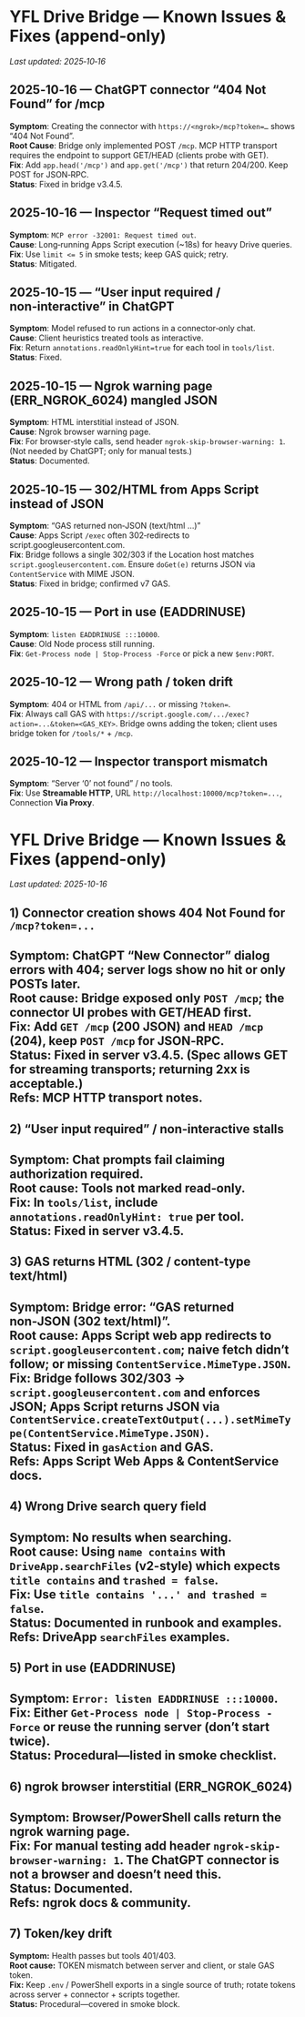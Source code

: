 # YFL Drive Bridge — Known Issues & Fixes (append‑only)

_Last updated: 2025‑10‑16_

## 2025‑10‑16 — ChatGPT connector “404 Not Found” for /mcp
**Symptom**: Creating the connector with `https://<ngrok>/mcp?token=…` shows “404 Not Found”.  
**Root Cause**: Bridge only implemented POST `/mcp`. MCP HTTP transport requires the endpoint to support GET/HEAD (clients probe with GET).  
**Fix**: Add `app.head('/mcp')` and `app.get('/mcp')` that return 204/200. Keep POST for JSON‑RPC.  
**Status**: Fixed in bridge v3.4.5.

## 2025‑10‑16 — Inspector “Request timed out”
**Symptom**: `MCP error -32001: Request timed out`.  
**Cause**: Long‑running Apps Script execution (~18s) for heavy Drive queries.  
**Fix**: Use `limit <= 5` in smoke tests; keep GAS quick; retry.  
**Status**: Mitigated.

## 2025‑10‑15 — “User input required / non‑interactive” in ChatGPT
**Symptom**: Model refused to run actions in a connector‑only chat.  
**Cause**: Client heuristics treated tools as interactive.  
**Fix**: Return `annotations.readOnlyHint=true` for each tool in `tools/list`.  
**Status**: Fixed.

## 2025‑10‑15 — Ngrok warning page (ERR_NGROK_6024) mangled JSON
**Symptom**: HTML interstitial instead of JSON.  
**Cause**: Ngrok browser warning page.  
**Fix**: For browser‑style calls, send header `ngrok-skip-browser-warning: 1`. (Not needed by ChatGPT; only for manual tests.)  
**Status**: Documented.

## 2025‑10‑15 — 302/HTML from Apps Script instead of JSON
**Symptom**: “GAS returned non‑JSON (text/html …)”  
**Cause**: Apps Script `/exec` often 302‑redirects to script.googleusercontent.com.  
**Fix**: Bridge follows a single 302/303 if the Location host matches `script.googleusercontent.com`. Ensure `doGet(e)` returns JSON via `ContentService` with MIME JSON.  
**Status**: Fixed in bridge; confirmed v7 GAS.

## 2025‑10‑15 — Port in use (EADDRINUSE)
**Symptom**: `listen EADDRINUSE :::10000`.  
**Cause**: Old Node process still running.  
**Fix**: `Get-Process node | Stop-Process -Force` or pick a new `$env:PORT`.

## 2025‑10‑12 — Wrong path / token drift
**Symptom**: 404 or HTML from `/api/...` or missing `?token=`.  
**Fix**: Always call GAS with `https://script.google.com/.../exec?action=...&token=<GAS_KEY>`. Bridge owns adding the token; client uses bridge token for `/tools/*` + `/mcp`.

## 2025‑10‑12 — Inspector transport mismatch
**Symptom**: “Server ‘0’ not found” / no tools.  
**Fix**: Use **Streamable HTTP**, URL `http://localhost:10000/mcp?token=...`, Connection **Via Proxy**.

# YFL Drive Bridge — Known Issues & Fixes (append-only)
_Last updated: 2025-10-16_

## 1) Connector creation shows **404 Not Found** for `/mcp?token=...`
**Symptom:** ChatGPT “New Connector” dialog errors with 404; server logs show no hit or only POSTs later.  
**Root cause:** Bridge exposed only `POST /mcp`; the connector UI probes with **GET/HEAD** first.  
**Fix:** Add `GET /mcp` (200 JSON) and `HEAD /mcp` (204), keep `POST /mcp` for JSON‑RPC.  
**Status:** Fixed in server v3.4.5. (Spec allows GET for streaming transports; returning 2xx is acceptable.)  
Refs: MCP HTTP transport notes.  
---

## 2) “User input required” / non‑interactive stalls
**Symptom:** Chat prompts fail claiming authorization required.  
**Root cause:** Tools not marked read‑only.  
**Fix:** In `tools/list`, include `annotations.readOnlyHint: true` per tool.  
**Status:** Fixed in server v3.4.5.  
---

## 3) GAS returns HTML (302 / content-type text/html)
**Symptom:** Bridge error: “GAS returned non‑JSON (302 text/html)”.  
**Root cause:** Apps Script web app redirects to `script.googleusercontent.com`; naive fetch didn’t follow; or missing `ContentService.MimeType.JSON`.  
**Fix:** Bridge follows 302/303 → `script.googleusercontent.com` and enforces JSON; Apps Script returns JSON via `ContentService.createTextOutput(...).setMimeType(ContentService.MimeType.JSON)`.  
**Status:** Fixed in `gasAction` and GAS.  
Refs: Apps Script Web Apps & ContentService docs.  
---

## 4) Wrong Drive search query field
**Symptom:** No results when searching.  
**Root cause:** Using `name contains` with `DriveApp.searchFiles` (v2-style) which expects **`title contains`** and `trashed = false`.  
**Fix:** Use `title contains '...' and trashed = false`.  
**Status:** Documented in runbook and examples.  
Refs: DriveApp `searchFiles` examples.  
---

## 5) Port in use (EADDRINUSE)
**Symptom:** `Error: listen EADDRINUSE :::10000`.  
**Fix:** Either `Get-Process node | Stop-Process -Force` or reuse the running server (don’t start twice).  
**Status:** Procedural—listed in smoke checklist.  
---

## 6) ngrok browser interstitial (ERR_NGROK_6024)
**Symptom:** Browser/PowerShell calls return the ngrok warning page.  
**Fix:** For manual testing add header `ngrok-skip-browser-warning: 1`. The ChatGPT connector is not a browser and doesn’t need this.  
**Status:** Documented.  
Refs: ngrok docs & community.  
---

## 7) Token/key drift
**Symptom:** Health passes but tools 401/403.  
**Root cause:** TOKEN mismatch between server and client, or stale GAS token.  
**Fix:** Keep `.env` / PowerShell exports in a single source of truth; rotate tokens across server + connector + scripts together.  
**Status:** Procedural—covered in smoke block.
